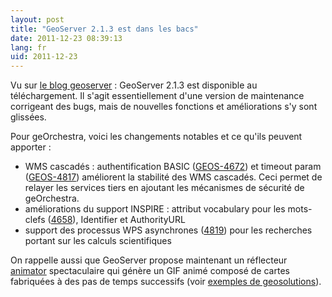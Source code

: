 ```yaml
---
layout: post
title: "GeoServer 2.1.3 est dans les bacs"
date: 2011-12-23 08:39:13
lang: fr
uid: 2011-12-23
---
```


Vu sur <a href="http://blog.geoserver.org/2011/12/21/geoserver-2-1-3-released/">le blog geoserver</a> : GeoServer 2.1.3 est disponible au téléchargement.
Il s'agit essentiellement d'une version de maintenance corrigeant des bugs, mais de nouvelles fonctions et améliorations s'y sont glissées. 

<!--more-->

Pour geOrchestra, voici les changements notables et ce qu'ils peuvent apporter :
<ul>
<li>WMS cascadés : authentification BASIC (<a href="http://web.archive.org/web/*/http://jira.codehaus.org/browse/GEOS-4672">GEOS-4672</a>) et timeout param (<a href="http://web.archive.org/web/*/http://jira.codehaus.org/browse/GEOS-4817">GEOS-4817</a>)
améliorent la stabilité des WMS cascadés. Ceci permet de relayer les services tiers en ajoutant les mécanismes de sécurité de geOrchestra.</li>
<li>améliorations du support INSPIRE : attribut vocabulary pour les mots-clefs (<a href="http://web.archive.org/web/*/http://jira.codehaus.org/browse/GEOS-4658">4658</a>), Identifier et AuthorityURL</li>
<li>support des processus WPS asynchrones (<a href="http://web.archive.org/web/*/http://jira.codehaus.org/browse/GEOS-4819">4819</a>) pour les recherches portant sur les calculs scientifiques</li>
</ul>

<p>On rappelle aussi que GeoServer propose maintenant un réflecteur <a href="http://docs.geoserver.org/stable/en/user/tutorials/animreflector.html">animator</a> spectaculaire qui génère un GIF animé composé de cartes fabriquées à des pas de temps successifs (voir <a href="http://geo-solutions.blogspot.com/2011/11/animate-your-maps-with-geoserver.html"> exemples de geosolutions</a>).</p>
